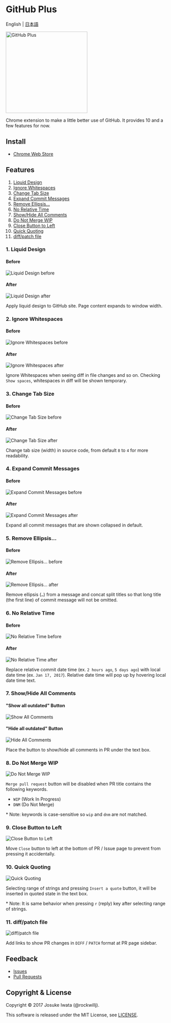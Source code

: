 # GitHub Plus

English | [日本語](README.ja.md)

<img src="image/icon512.png" alt="GitHub Plus" width="256"/>

Chrome extension to make a little better use of GitHub.
It provides 10 and a few features for now.

## Install

* [Chrome Web Store](https://chrome.google.com/webstore/detail/github-plus/lndphafdikhmpgopmchckooegfnifafm)

## Features

1. [Liquid Design](#liquid_design)
2. [Ignore Whitespaces](#ignore_whitespaces)
3. [Change Tab Size](#change_tab_size)
4. [Expand Commit Messages](#expand_commit_messages)
5. [Remove Ellipsis…](#remove_ellipsis)
6. [No Relative Time](#no_relative_time)
7. [Show/Hide All Comments](#show_hide_all_comments)
8. [Do Not Merge WIP](#do_not_merge_wip)
9. [Close Button to Left](#close_button_to_left)
10. [Quick Quoting](#quick_quoting)
11. [diff/patch file](#diff_patch_file)

### <a name="liquid_design"></a>1. Liquid Design

#### Before

![Liquid Design before](image/1_Liquid_Design_before.png)

#### After

![Liquid Design after](image/1_Liquid_Design_after.png)

Apply liquid design to GitHub site.
Page content expands to window width.

### <a name="ignore_whitespaces"></a>2. Ignore Whitespaces

#### Before

![Ignore Whitespaces before](image/2_Ignore_Whitespaces_before.png)

#### After

![Ignore Whitespaces after](image/2_Ignore_Whitespaces_after.png)

Ignore Whitespaces when seeing diff in file changes and so on.
Checking `Show spaces`, whitespaces in diff will be shown temporary.

### <a name="change_tab_size"></a>3. Change Tab Size

#### Before

![Change Tab Size before](image/3_Change_Tab_Size_before.png)

#### After

![Change Tab Size after](image/3_Change_Tab_Size_after.png)

Change tab size (width) in source code, from default `8` to `4` for more readability.

### <a name="expand_commit_messages"></a>4. Expand Commit Messages

#### Before

![Expand Commit Messages before](image/4_Expand_Commit_Messages_before.png)

#### After

![Expand Commit Messages after](image/4_Expand_Commit_Messages_after.png)

Expand all commit messages that are shown collapsed in default.

### <a name="remove_ellipsis"></a>5. Remove Ellipsis…

#### Before

![Remove Ellipsis… before](image/5_Remove_Ellipsis…_before.png)

#### After

![Remove Ellipsis… after](image/5_Remove_Ellipsis…_after.png)

Remove ellipsis (`…`) from a message and concat split titles
so that long title (the first line) of commit message will not be omitted.

### <a name="no_relative_time"></a>6. No Relative Time

#### Before

![No Relative Time before](image/6_No_Relative_Time_before.png)

#### After

![No Relative Time after](image/6_No_Relative_Time_after.png)

Replace relative commit date time (ex. `2 hours ago`, `5 days ago`) with local date time (ex. `Jan 17, 2017`).
Relative date time will pop up by hovering local date time text.

### <a name="show_hide_all_comments"></a>7. Show/Hide All Comments

#### "Show all outdated" Button

![Show All Comments](image/7_Show_All_Comments.png)

#### "Hide all outdated" Button

![Hide All Comments](image/7_Hide_All_Comments.png)

Place the button to show/hide all comments in PR under the text box.

### <a name="do_not_merge_wip"></a>8. Do Not Merge WIP

![Do Not Merge WIP](image/8_Do_Not_Merge_WIP.png)

`Merge pull request` button will be disabled when PR title contains the following keywords.

* `WIP` (Work In Progress)
* `DNM` (Do Not Merge)

\* Note: keywords is case-sensitive so `wip` and `dnm` are not matched.

### <a name="close_button_to_left"></a>9. Close Button to Left

![Close Button to Left](image/9_Close_Button_to_Left.png)

Move `Close` button to left at the bottom of PR / Issue page to prevent from pressing it accidentally.

### <a name="quick_quoting"></a>10. Quick Quoting

![Quick Quoting](image/10_Quick_Quoting.png)

Selecting range of strings and pressing `Insert a quote` button,
it will be inserted in quoted state in the text box.

\* Note: It is same behavior when pressing `r` (reply) key after selecting range of strings.

### <a name="diff_patch_file"></a>11. diff/patch file

![diff/patch file](image/11_diff_patch_file.png)

Add links to show PR changes in `DIFF` / `PATCH` format at PR page sidebar.

## Feedback

* [Issues](https://github.com/rockwillj/GitHub-Plus/issues)
* [Pull Requests](https://github.com/rockwillj/GitHub-Plus/pulls)

## Copyright & License

Copyright © 2017 Josuke Iwata (@rockwillj).

This software is released under the MIT License, see [LICENSE](LICENSE).
